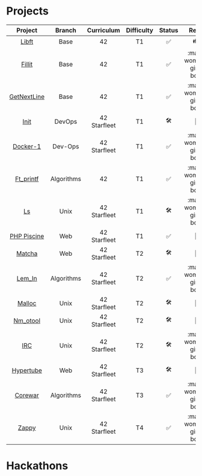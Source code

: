 
# Projects
|Project|Branch|Curriculum|Difficulty|Status|Repo
|:-:|:-:|:-:|:-:|:-:|:-:
|[Libft](https://github.com/psprawka/Libft)|Base|42|T1|:white_check_mark:|:family:|
|[Fillit](https://github.com/psprawka/Fillit)|Base|42|T1|:white_check_mark:|:man-woman-girl-boy:|
|[GetNextLine](https://github.com/psprawka/GetNextLine)|Base|42|T1|:white_check_mark:|:man-woman-girl-boy:|
|[Init](https://github.com/psprawka/init)|DevOps|42 Starfleet|T1|:hammer_and_wrench:|:closed_lock_with_key:|
|[Docker-1](https://github.com/psprawka/docker-1)|Dev-Ops|42 Starfleet|T1|:white_check_mark:|:man-woman-girl-boy:|
|[Ft_printf](https://github.com/psprawka/ft_printf)|Algorithms|42|T1|:white_check_mark:|:man-woman-girl-boy:|
|[Ls](https://github.com/psprawka/ft_ls)|Unix|42 Starfleet|T1|:hammer_and_wrench:|:man-woman-girl-boy:|
|[PHP Piscine](https://github.com/psprawka/Php_piscine)|Web|42 Starfleet|T1|:white_check_mark:|:closed_lock_with_key:| 
|[Matcha](https://github.com/psprawka/Matcha)|Web|42 Starfleet|T2|:hammer_and_wrench:|:closed_lock_with_key:|
|[Lem_In](https://github.com/psprawka/Lem_in)|Algorithms|42 Starfleet|T2|:white_check_mark:|:man-woman-girl-boy:| 
|[Malloc](https://github.com/psprawka/ft_malloc)|Unix|42 Starfleet|T2|:hammer_and_wrench:|:closed_lock_with_key:|
|[Nm_otool](https://github.com/psprawka/nm-otool)|Unix|42 Starfleet|T2|:hammer_and_wrench:|:closed_lock_with_key:|
|[IRC](https://github.com/psprawka/IRC)|Unix|42 Starfleet|T2|:hammer_and_wrench:|:man-woman-girl-boy:|
|[Hypertube](https://github.com/psprawka/Hypertube)|Web|42 Starfleet|T3|:hammer_and_wrench:|:closed_lock_with_key:| 
|[Corewar](https://github.com/psprawka/corewar)|Algorithms|42 Starfleet|T3|:white_check_mark:|:man-woman-girl-boy:| 
|[Zappy](https://github.com/psprawka/Zappy)|Unix|42 Starfleet|T4|:white_check_mark:|:man-woman-girl-boy:|

# Hackathons
